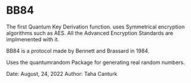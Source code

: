 # BB84
The first Quantum Key Derivation function. uses Symmetrical encryption algorithms such as AES. All the Advanced Encryption Standards are implmenented with it.

BB84 is a protocol made by Bennett and Brassard in 1984.

Uses the quantumrandom Package for generating real random numbers.

Date: August, 24, 2022
Author: Taha Canturk
